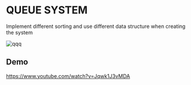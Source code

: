 
# QUEUE SYSTEM
Implement different sorting and use different data structure when
creating the system


![qqq](https://user-images.githubusercontent.com/48019294/183325683-22137d37-62fc-46c7-8e36-a4d8975fb617.png)


## Demo

https://www.youtube.com/watch?v=Jqwk1J3vMDA


